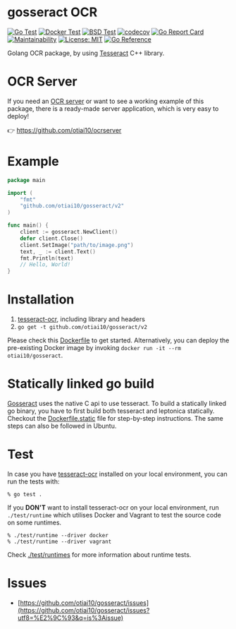 # gosseract OCR

[![Go Test](https://github.com/otiai10/gosseract/actions/workflows/go-ci.yml/badge.svg)](https://github.com/otiai10/gosseract/actions/workflows/go-ci.yml)
[![Docker Test](https://github.com/otiai10/gosseract/actions/workflows/runtime-docker.yml/badge.svg)](https://github.com/otiai10/gosseract/actions/workflows/runtime-docker.yml)
[![BSD Test](https://github.com/otiai10/gosseract/actions/workflows/runtime-vmactions.yml/badge.svg)](https://github.com/otiai10/gosseract/actions/workflows/runtime-vmactions.yml)
[![codecov](https://codecov.io/gh/otiai10/gosseract/branch/main/graph/badge.svg)](https://codecov.io/gh/otiai10/gosseract)
[![Go Report Card](https://goreportcard.com/badge/github.com/otiai10/gosseract)](https://goreportcard.com/report/github.com/otiai10/gosseract)
[![Maintainability](https://api.codeclimate.com/v1/badges/351d9027a3c517505094/maintainability)](https://codeclimate.com/github/otiai10/gosseract/maintainability)
[![License: MIT](https://img.shields.io/badge/License-MIT-green.svg)](https://github.com/otiai10/gosseract/blob/main/LICENSE)
[![Go Reference](https://pkg.go.dev/badge/github.com/otiai10/gosseract/v2.svg)](https://pkg.go.dev/github.com/otiai10/gosseract/v2)

Golang OCR package, by using [Tesseract](https://github.com/tesseract-ocr/tesseract) C++ library.

# OCR Server

If you need an [OCR server](https://github.com/otiai10/ocrserver) or want to see a working example of this package, there is a ready-made server application, which is very easy to deploy!

👉 https://github.com/otiai10/ocrserver

# Example

```go
package main

import (
	"fmt"
	"github.com/otiai10/gosseract/v2"
)

func main() {
	client := gosseract.NewClient()
	defer client.Close()
	client.SetImage("path/to/image.png")
	text, _ := client.Text()
	fmt.Println(text)
	// Hello, World!
}
```

# Installation

1. [tesseract-ocr](https://github.com/tesseract-ocr/tessdoc), including library and headers
2. `go get -t github.com/otiai10/gosseract/v2`

Please check this [Dockerfile](https://github.com/otiai10/gosseract/blob/main/Dockerfile) to get started.
Alternatively, you can deploy the pre-existing Docker image by invoking `docker run -it --rm otiai10/gosseract`.

# Statically linked go build

[Gosseract](https://github.com/otiai10/gosseract) uses the native C api to use tesseract. To build a statically linked go binary, you have to first build both tesseract and leptonica statically. Checkout the [Dockerfile.static](https://github.com/otiai10/gosseract/blob/main/Dockerfile.static) file for step-by-step instructions. The same steps can also be followed in Ubuntu.

# Test

In case you have [tesseract-ocr](https://github.com/tesseract-ocr/tessdoc) installed on your local environment, you can run the tests with:

```
% go test .
```

If you **DON'T** want to install tesseract-ocr on your local environment, run `./test/runtime` which utilises Docker and Vagrant to test the source code on some runtimes.

```
% ./test/runtime --driver docker
% ./test/runtime --driver vagrant
```

Check [./test/runtimes](https://github.com/otiai10/gosseract/tree/main/test/runtimes) for more information about runtime tests.

# Issues

- [https://github.com/otiai10/gosseract/issues](https://github.com/otiai10/gosseract/issues?utf8=%E2%9C%93&q=is%3Aissue)
